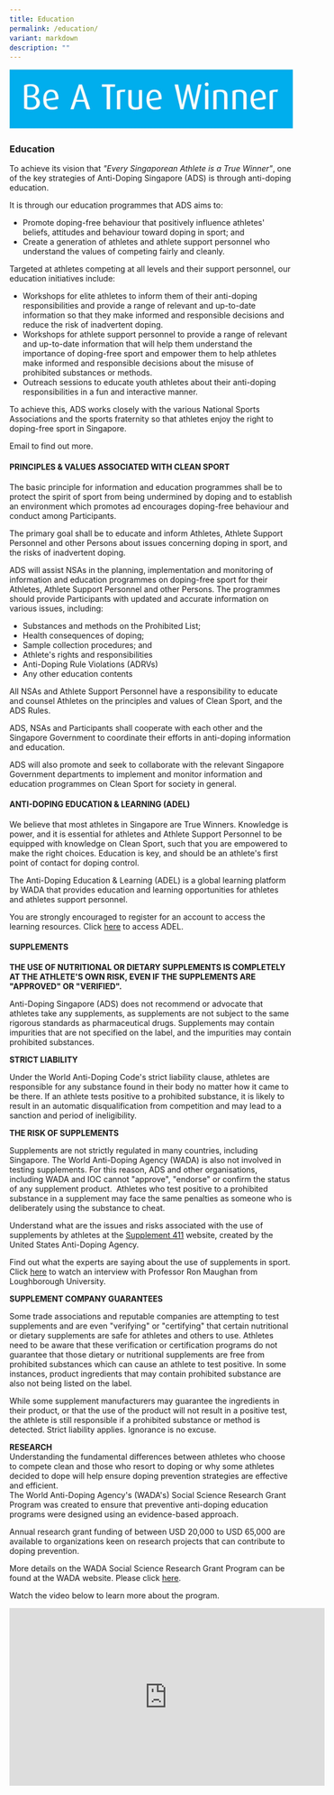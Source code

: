 ```yaml
---
title: Education
permalink: /education/
variant: markdown
description: ""
---
```

![](/images/Education/Be_A_True_Winner.png)
### **Education**

To achieve its vision that *"Every Singaporean Athlete is a True Winner"*, one of the key strategies of Anti-Doping Singapore (ADS) is through anti-doping education.

It is through our education programmes that ADS aims to:
* Promote doping-free behaviour that positively influence athletes' beliefs, attitudes and behaviour toward doping in sport; and
* Create a generation of athletes and athlete support personnel who understand the values of competing fairly and cleanly.

Targeted at athletes competing at all levels and their support personnel, our education initiatives include:
* Workshops for elite athletes to inform them of their anti-doping responsibilities and provide a range of relevant and up-to-date information so that they make informed and responsible decisions and reduce the risk of inadvertent doping.
* Workshops for athlete support personnel to provide a range of relevant and up-to-date information that will help them understand the importance of doping-free sport and empower them to help athletes make informed and responsible decisions about the misuse of prohibited substances or methods.
* Outreach sessions to educate youth athletes about their anti-doping responsibilities in a fun and interactive manner.

To achieve this, ADS works closely with the various National Sports Associations and the sports fraternity so that athletes enjoy the right to doping-free sport in Singapore. 

Email to find out more.

#### **PRINCIPLES &amp; VALUES ASSOCIATED  WITH CLEAN SPORT**

The basic principle for information and education programmes shall be to protect the spirit of sport from being undermined by doping and to establish an environment which promotes ad encourages doping-free behaviour and conduct among Participants.

The primary goal shall be to educate and inform Athletes, Athlete Support Personnel and other Persons about issues concerning doping in sport, and the risks of inadvertent doping.

ADS will assist NSAs in the planning, implementation and monitoring of information and education programmes on doping-free sport for their Athletes, Athlete Support Personnel and other Persons. The programmes should provide Participants with updated and accurate information on various issues, including:

* Substances and methods on the Prohibited List;
* Health consequences of doping;
* Sample collection procedures; and
* Athlete's rights and responsibilities
* Anti-Doping Rule Violations (ADRVs)
* Any other education contents

All NSAs and Athlete Support Personnel have a responsibility to educate and counsel Athletes on the principles and values of Clean Sport, and the ADS Rules.

ADS, NSAs and Participants shall cooperate with each other and the Singapore Government to coordinate their efforts in anti-doping information and education.

ADS will also promote and seek to collaborate with the relevant Singapore Government departments to implement and monitor information and education programmes on Clean Sport for society in general.

#### **ANTI-DOPING EDUCATION &amp; LEARNING (ADEL)**

We believe that most athletes in Singapore are True Winners. Knowledge is power, and it is essential for athletes and Athlete Support Personnel to be equipped with knowledge on Clean Sport, such that you are empowered to make the right choices. Education is key, and should be an athlete's first point of contact for doping control. 

The Anti-Doping Education &amp; Learning (ADEL) is a global learning platform by WADA that provides education and learning opportunities for athletes and athletes support personnel.

You are strongly encouraged to register for an account to access the learning resources. Click [here](https://adel.wada-ama.org/learn/external-ecommerce) to access ADEL.

#### **SUPPLEMENTS**

**THE USE OF NUTRITIONAL OR DIETARY SUPPLEMENTS IS COMPLETELY AT THE ATHLETE'S OWN RISK, EVEN IF THE SUPPLEMENTS ARE "APPROVED" OR "VERIFIED".**

Anti-Doping Singapore (ADS) does not recommend or advocate that athletes take any supplements, as supplements are not subject to the same rigorous standards as pharmaceutical drugs. Supplements may contain impurities that are not specified on the label, and the impurities may contain prohibited substances.

**STRICT LIABILITY**

Under the World Anti-Doping Code's strict liability clause, athletes are responsible for any substance found in their body no matter how it came to be there. If an athlete tests positive to a prohibited substance, it is likely to result in an automatic disqualification from competition and may lead to a sanction and period of ineligibility.

**THE RISK OF SUPPLEMENTS**

Supplements are not strictly regulated in many countries, including Singapore. The World Anti-Doping Agency (WADA) is also not involved in testing supplements. For this reason, ADS and other organisations, including WADA and IOC cannot "approve", "endorse" or confirm the status of any supplement product.&nbsp; Athletes who test positive to a prohibited substance in a supplement may face the same penalties as someone who is deliberately using the substance to cheat.

Understand what are the issues and risks associated with the use of supplements by athletes at the [Supplement 411](https://www.usada.org/athletes/substances/supplement-connect/) website, created by the United States Anti-Doping Agency.

Find out what the experts are saying about the use of supplements in sport. Click [here](https://www.youtube.com/watch?v=_qrfK5MrvVQ) to watch an interview with Professor Ron Maughan from Loughborough University.

**SUPPLEMENT COMPANY GUARANTEES**

Some trade associations and reputable companies are attempting to test supplements and are even "verifying" or "certifying" that certain nutritional or dietary supplements are safe for athletes and others to use. Athletes need to be aware that these verification or certification programs do not guarantee that those dietary or nutritional supplements are free from prohibited substances which can cause an athlete to test positive. In some instances, product ingredients that may contain prohibited substance are also not being listed on the label.

While some supplement manufacturers may guarantee the ingredients in their product, or that the use of the product will not result in a positive test, the athlete is still responsible if a prohibited substance or method is detected. Strict liability applies. Ignorance is no excuse.

**RESEARCH**     
Understanding the fundamental differences between athletes who choose to compete clean and those who resort to doping or why some athletes decided to dope will help ensure doping prevention strategies are effective and efficient.   
The World Anti-Doping Agency's (WADA's) Social Science Research Grant Program was created to ensure that preventive anti-doping education programs were designed using an evidence-based approach.

Annual research grant funding of between USD 20,000 to USD 65,000 are available to organizations keen on research projects that can contribute to doping prevention.

More details on the WADA Social Science Research Grant Program can be found at the WADA website. Please click [here](https://www.wada-ama.org/en/data-research/social-science-research).

Watch the video below to learn more about the program.

<iframe width="560" height="315" src="https://www.youtube.com/embed/9y1VYw5LWDc" title="YouTube video player" frameborder="0" allow="accelerometer; autoplay; clipboard-write; encrypted-media; gyroscope; picture-in-picture; web-share" allowfullscreen=""></iframe>